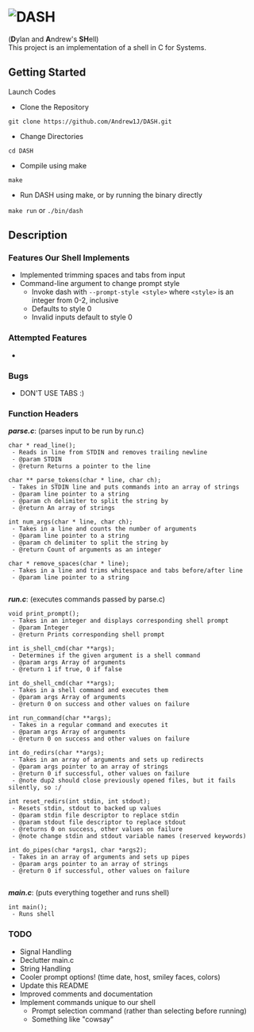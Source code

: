 # ![DASH](https://i.imgur.com/j3yIxXB.gif) 
(**D**ylan and **A**ndrew's **SH**ell) <br>
This project is an implementation of a shell in C for Systems. 

## Getting Started

Launch Codes

* Clone the Repository
```
git clone https://github.com/Andrew1J/DASH.git
```
* Change Directories 
```
cd DASH
```
* Compile using make
```
make
```
* Run DASH using make, or by running the binary directly

`make run` or `./bin/dash`

## Description
### Features Our Shell Implements
- Implemented trimming spaces and tabs from input
- Command-line argument to change prompt style
  - Invoke dash with `--prompt-style <style>` where `<style>` is an integer from 0-2, inclusive
  - Defaults to style 0
  - Invalid inputs default to style 0

### Attempted Features
- 
### Bugs
- DON'T USE TABS :)

### Function Headers
***parse.c***: (parses input to be run by run.c)
```
char * read_line();
 - Reads in line from STDIN and removes trailing newline
 - @param STDIN
 - @return Returns a pointer to the line

char ** parse_tokens(char * line, char ch);
 - Takes in STDIN line and puts commands into an array of strings
 - @param line pointer to a string
 - @param ch delimiter to split the string by
 - @return An array of strings

int num_args(char * line, char ch);
 - Takes in a line and counts the number of arguments
 - @param line pointer to a string
 - @param ch delimiter to split the string by
 - @return Count of arguments as an integer

char * remove_spaces(char * line);
 - Takes in a line and trims whitespace and tabs before/after line
 - @param line pointer to a string
 
```

***run.c***: (executes commands passed by parse.c)
```
void print_prompt();
 - Takes in an integer and displays corresponding shell prompt
 - @param Integer
 - @return Prints corresponding shell prompt
 
int is_shell_cmd(char **args);
 - Determines if the given argument is a shell command
 - @param args Array of arguments
 - @return 1 if true, 0 if false
 
int do_shell_cmd(char **args);
 - Takes in a shell command and executes them
 - @param args Array of arguments
 - @return 0 on success and other values on failure
 
int run_command(char **args);
 - Takes in a regular command and executes it
 - @param args Array of arguments
 - @return 0 on success and other values on failure

int do_redirs(char **args);
 - Takes in an array of arguments and sets up redirects
 - @param args pointer to an array of strings
 - @return 0 if successful, other values on failure
 - @note dup2 should close previously opened files, but it fails silently, so :/
 
int reset_redirs(int stdin, int stdout);
 - Resets stdin, stdout to backed up values
 - @param stdin file descriptor to replace stdin
 - @param stdout file descriptor to replace stdout
 - @returns 0 on success, other values on failure
 - @note change stdin and stdout variable names (reserved keywords)

int do_pipes(char *args1, char *args2);
 - Takes in an array of arguments and sets up pipes
 - @param args pointer to an array of strings
 - @return 0 if successful, other values on failure
 
```
***main.c***: (puts everything together and runs shell)
```
int main();
 - Runs shell
```
### TODO
 * Signal Handling
 * Declutter main.c 
 * String Handling
 * Cooler prompt options! (time date, host, smiley faces, colors)
 * Update this README
 * Improved comments and documentation
 * Implement commands unique to our shell
    - Prompt selection command (rather than selecting before running)
    - Something like "cowsay"
